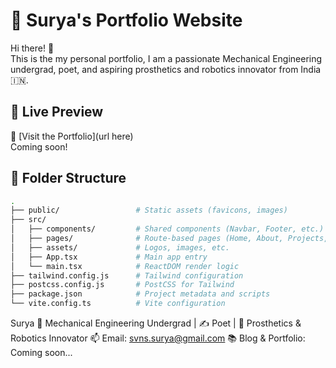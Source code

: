 # 🧠 Surya's Portfolio Website

Hi there! 👋  
This is the my personal portfolio, I am a passionate Mechanical Engineering undergrad, poet, and aspiring prosthetics and robotics innovator from India 🇮🇳.  


## 🚀 Live Preview

🔗 [Visit the Portfolio](url here)  
Coming soon!


## 📁 Folder Structure

```bash
.
├── public/                 # Static assets (favicons, images)
├── src/
│   ├── components/         # Shared components (Navbar, Footer, etc.)
│   ├── pages/              # Route-based pages (Home, About, Projects, Poetry, Contact)
│   ├── assets/             # Logos, images, etc.
│   ├── App.tsx             # Main app entry
│   └── main.tsx            # ReactDOM render logic
├── tailwind.config.js      # Tailwind configuration
├── postcss.config.js       # PostCSS for Tailwind
├── package.json            # Project metadata and scripts
└── vite.config.ts          # Vite configuration

```

Surya
🔬 Mechanical Engineering Undergrad | ✍️ Poet | 🦿 Prosthetics & Robotics Innovator
📫 Email: svns.surya@gmail.com
📚 Blog & Portfolio: Coming soon...

